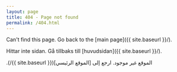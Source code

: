 ```yaml
---
layout: page
title: 404 - Page not found
permalink: /404.html
---
```


Can't find this page. Go back to the [main page]({{ site.baseurl }}/).

Hittar inte sidan.  Gå tillbaks till [huvudsidan]({{ site.baseurl }}/).

&#x202b;الموقع غير موجود. ارجع إلى [الموقع الرئيسي]({{ site.baseurl }}/). 

